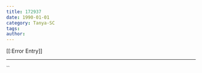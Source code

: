 ```yaml
---
title: 172937
date: 1990-01-01
category: Tanya-SC
tags: 
author: 
---
```


[[:Error Entry]]

---



``
